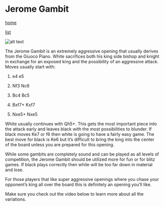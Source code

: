 # Jerome Gambit

[home](/zaliczeniowe1awww/)

[list](/zaliczeniowe1awww/list)

![alt text](https://www.thechesswebsite.com/wp-content/uploads/2015/11/jerome-gambit.jpg "Jerome Gambit")


The Jerome Gambit is an extremely aggressive opening that usually derives from the Giuoco Piano. White sacrifices both his king side bishop and knight in exchange for an exposed king and the possibility of an aggressive attack. Moves usually start with:

1. e4 e5

2. Nf3 Nc6

3. Bc4 Bc5

4. Bxf7+ Kxf7

5. Nxe5+ Nxe5

White usually continues with Qh5+. This gets the most important piece into the attack early and leaves black with the most possibilities to blunder. If black moves Ke7 or f6 then white is going to have a fairly easy game. The best move for black is Ke6 but it’s difficult to bring the king into the center of the board unless you are prepared for this opening.

While some gambits are completely sound and can be played as all levels of competition, the Jerome Gambit should be utilized more for fun or for blitz games. If black plays correctly then white will be too far down in material and lose.

For those players that like super aggressive openings where you chase your opponent’s king all over the board this is definitely an opening you’ll like.

Make sure you check out the video below to learn more about all the variations.

